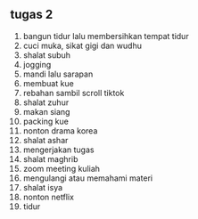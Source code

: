 ## tugas 2

1. bangun tidur lalu membersihkan tempat tidur
2. cuci muka, sikat gigi dan wudhu
3. shalat subuh
4. jogging
5. mandi lalu sarapan
6. membuat kue 
7. rebahan sambil scroll tiktok
8. shalat zuhur
9. makan siang 
10. packing kue
11. nonton drama korea
12. shalat ashar
13. mengerjakan tugas
14. shalat maghrib
15. zoom meeting kuliah
16. mengulangi atau memahami materi
17. shalat isya
18. nonton netflix
19. tidur



